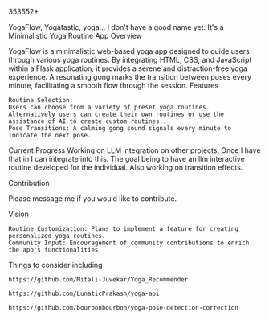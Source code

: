 353552+

YogaFlow, Yogatastic, yoga... I don't have a good name yet: It's a Minimalistic Yoga Routine App
Overview

YogaFlow is a minimalistic web-based yoga app designed to guide users through various yoga routines. By integrating HTML, CSS, and JavaScript within a Flask application, it provides a serene and distraction-free yoga experience. A resonating gong marks the transition between poses every minute, facilitating a smooth flow through the session.
Features

    Routine Selection: 
    Users can choose from a variety of preset yoga routines. 
    Alternatively users can create their own routines or use the assistance of AI to create custom routines..
    Pose Transitions: A calming gong sound signals every minute to indicate the next pose.

Current Progress
    Working on LLM integration on other projects. Once I have that in I can integrate into this. The goal being to have an llm interactive routine developed for the individual.
    Also working on transition effects.

Contribution

   Please message me if you would like to contribute.

Vision

    Routine Customization: Plans to implement a feature for creating personalized yoga routines.
    Community Input: Encouragement of community contributions to enrich the app's functionalities.

Things to consider including

    https://github.com/Mitali-Juvekar/Yoga_Recommender
    
    https://github.com/LunaticPrakash/yoga-api
    
    https://github.com/bourbonbourbon/yoga-pose-detection-correction
